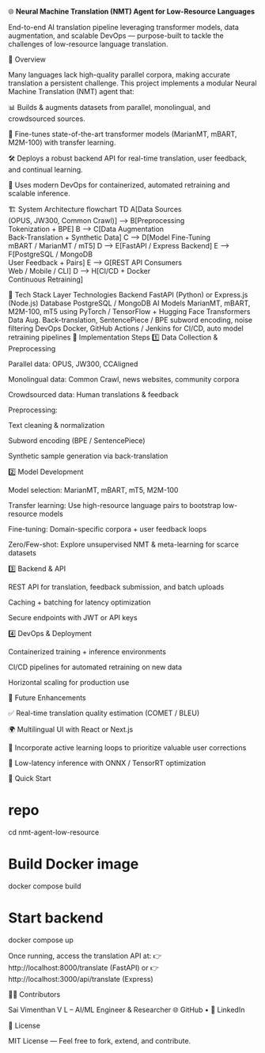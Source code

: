 🌐 **Neural Machine Translation (NMT) Agent for Low-Resource Languages**

End-to-end AI translation pipeline leveraging transformer models, data augmentation, and scalable DevOps — purpose-built to tackle the challenges of low-resource language translation.

🧭 Overview

Many languages lack high-quality parallel corpora, making accurate translation a persistent challenge.
This project implements a modular Neural Machine Translation (NMT) agent that:

📊 Builds & augments datasets from parallel, monolingual, and crowdsourced sources.

🧠 Fine-tunes state-of-the-art transformer models (MarianMT, mBART, M2M-100) with transfer learning.

🛠️ Deploys a robust backend API for real-time translation, user feedback, and continual learning.

🚀 Uses modern DevOps for containerized, automated retraining and scalable inference.

🏗️ System Architecture
flowchart TD
    A[Data Sources<br>(OPUS, JW300, Common Crawl)] --> B[Preprocessing<br>Tokenization + BPE]
    B --> C[Data Augmentation<br>Back-Translation + Synthetic Data]
    C --> D[Model Fine-Tuning<br>mBART / MarianMT / mT5]
    D --> E[FastAPI / Express Backend]
    E --> F[PostgreSQL / MongoDB<br>User Feedback + Pairs]
    E --> G[REST API Consumers<br>Web / Mobile / CLI]
    D --> H[CI/CD + Docker<br>Continuous Retraining]

🧰 Tech Stack
Layer	Technologies
Backend	FastAPI (Python) or Express.js (Node.js)
Database	PostgreSQL / MongoDB
AI Models	MarianMT, mBART, M2M-100, mT5 using PyTorch / TensorFlow + Hugging Face Transformers
Data Aug.	Back-translation, SentencePiece / BPE subword encoding, noise filtering
DevOps	Docker, GitHub Actions / Jenkins for CI/CD, auto model retraining pipelines
📂 Implementation Steps
1️⃣ Data Collection & Preprocessing

Parallel data: OPUS, JW300, CCAligned

Monolingual data: Common Crawl, news websites, community corpora

Crowdsourced data: Human translations & feedback

Preprocessing:

Text cleaning & normalization

Subword encoding (BPE / SentencePiece)

Synthetic sample generation via back-translation

2️⃣ Model Development

Model selection: MarianMT, mBART, mT5, M2M-100

Transfer learning: Use high-resource language pairs to bootstrap low-resource models

Fine-tuning: Domain-specific corpora + user feedback loops

Zero/Few-shot: Explore unsupervised NMT & meta-learning for scarce datasets

3️⃣ Backend & API

REST API for translation, feedback submission, and batch uploads

Caching + batching for latency optimization

Secure endpoints with JWT or API keys

4️⃣ DevOps & Deployment

Containerized training + inference environments

CI/CD pipelines for automated retraining on new data

Horizontal scaling for production use

🧪 Future Enhancements

✅ Real-time translation quality estimation (COMET / BLEU)

🌍 Multilingual UI with React or Next.js

🧬 Incorporate active learning loops to prioritize valuable user corrections

🦾 Low-latency inference with ONNX / TensorRT optimization

🚀 Quick Start
# repo
cd nmt-agent-low-resource

# Build Docker image
docker compose build

# Start backend
docker compose up


Once running, access the translation API at:
👉 http://localhost:8000/translate (FastAPI)
or
👉 http://localhost:3000/api/translate (Express)

🧑‍💻 Contributors

Sai Vimenthan V L – AI/ML Engineer & Researcher
🌐 GitHub
 • 💼 LinkedIn

📜 License

MIT License — Feel free to fork, extend, and contribute.
